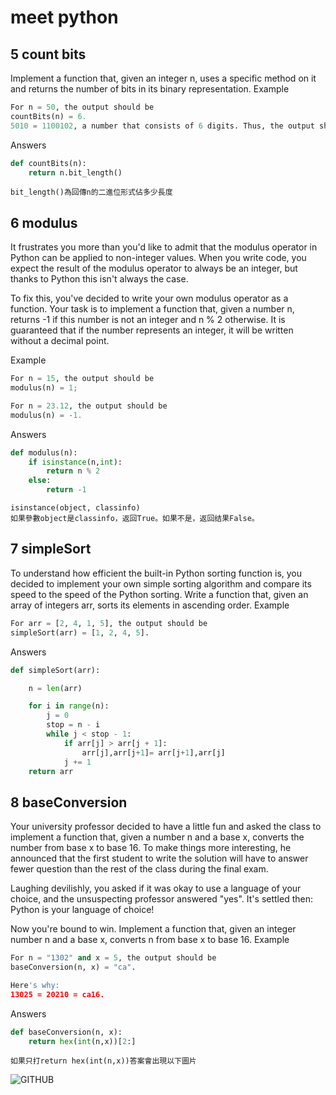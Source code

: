 # meet python
## 5 count bits
Implement a function that, given an integer n, uses a specific method on it and returns the number of bits in its binary representation.
Example
```python
For n = 50, the output should be
countBits(n) = 6.
5010 = 1100102, a number that consists of 6 digits. Thus, the output should be 6.
```
Answers
```python
def countBits(n):
    return n.bit_length()
```
    bit_length()為回傳n的二進位形式佔多少長度    

## 6 modulus
It frustrates you more than you'd like to admit that the modulus operator in Python can be applied to non-integer values. When you write code, you expect the result of the modulus operator to always be an integer, but thanks to Python this isn't always the case.

To fix this, you've decided to write your own modulus operator as a function. Your task is to implement a function that, given a number n, returns -1 if this number is not an integer and n % 2 otherwise. It is guaranteed that if the number represents an integer, it will be written without a decimal point.

Example
```python
For n = 15, the output should be
modulus(n) = 1;

For n = 23.12, the output should be
modulus(n) = -1.
```
Answers
```python
def modulus(n):
    if isinstance(n,int):
        return n % 2
    else:
        return -1
```
    isinstance(object, classinfo)    
    如果參數object是classinfo，返回True。如果不是，返回结果False。  
    
## 7 simpleSort
To understand how efficient the built-in Python sorting function is, you decided to implement your own simple sorting algorithm and compare its speed to the speed of the Python sorting. Write a function that, given an array of integers arr, sorts its elements in ascending order.
Example
```python
For arr = [2, 4, 1, 5], the output should be
simpleSort(arr) = [1, 2, 4, 5].
```
Answers
```python
def simpleSort(arr):

    n = len(arr)

    for i in range(n):
        j = 0
        stop = n - i
        while j < stop - 1:
            if arr[j] > arr[j + 1]:
                arr[j],arr[j+1]= arr[j+1],arr[j] 
            j += 1
    return arr

```
## 8 baseConversion
Your university professor decided to have a little fun and asked the class to implement a function that, given a number n and a base x, converts the number from base x to base 16. To make things more interesting, he announced that the first student to write the solution will have to answer fewer question than the rest of the class during the final exam.

Laughing devilishly, you asked if it was okay to use a language of your choice, and the unsuspecting professor answered "yes". It's settled then: Python is your language of choice!

Now you're bound to win. Implement a function that, given an integer number n and a base x, converts n from base x to base 16.
Example
```python
For n = "1302" and x = 5, the output should be
baseConversion(n, x) = "ca".

Here's why:
13025 = 20210 = ca16.
```
Answers
```python
def baseConversion(n, x):
    return hex(int(n,x))[2:]
```
    如果只打return hex(int(n,x))答案會出現以下圖片
![GITHUB](https://github.com/tzuying0312/Learning-Code/blob/master/codesignal/baseConversion.jpg)
